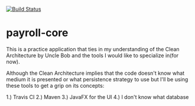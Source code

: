 [![Build Status](https://travis-ci.org/Pofay/payroll-core.svg?branch=develop)](https://travis-ci.org/Pofay/payroll-core)

# payroll-core
This is a practice application that ties in my understanding of the Clean Architecture by Uncle Bob and the tools I would like to specialize in(for now). 

Although the Clean Architecture implies that the code doesn't know what medium it is presented or what persistence strategy to use but I'll be using these tools to get a grip on its concepts:

1.) Travis CI 
2.) Maven 
3.) JavaFX for the UI
4.) I don't know what database
